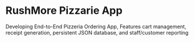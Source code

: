 # RushMore Pizzarie App
Developing End-to-End Pizzeria Ordering App, Features cart management, receipt generation, persistent JSON database, and staff/customer reporting
